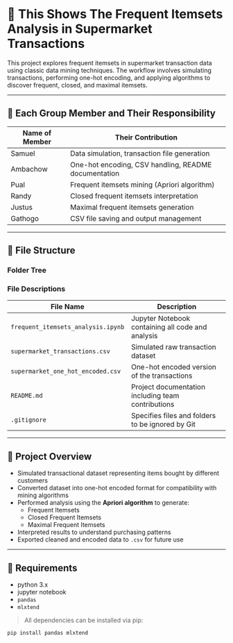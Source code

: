 # 🛒 This Shows The Frequent Itemsets Analysis in Supermarket Transactions

This project explores frequent itemsets in supermarket transaction data using classic data mining techniques. The workflow involves simulating transactions, performing one-hot encoding, and applying algorithms to discover frequent, closed, and maximal itemsets.

---

## 👥 Each Group Member and Their Responsibility

| Name of Member | Their Contribution |
|-------------|--------------|
| Samuel      | Data simulation, transaction file generation |
| Ambachow    | One-hot encoding, CSV handling, README documentation |
| Pual        | Frequent itemsets mining (Apriori algorithm) |
| Randy       | Closed frequent itemsets interpretation |
| Justus      | Maximal frequent itemsets generation |
| Gathogo     | CSV file saving and output management |

---

## 📁 File Structure

### Folder Tree


### File Descriptions

| File Name                        | Description                                             |
|----------------------------------|---------------------------------------------------------|
| `frequent_itemsets_analysis.ipynb` | Jupyter Notebook containing all code and analysis      |
| `supermarket_transactions.csv`     | Simulated raw transaction dataset                      |
| `supermarket_one_hot_encoded.csv`  | One-hot encoded version of the transactions            |
| `README.md`                        | Project documentation including team contributions     |
| `.gitignore`                       | Specifies files and folders to be ignored by Git       |

---

## 🧠 Project Overview

- Simulated transactional dataset representing items bought by different customers
- Converted dataset into one-hot encoded format for compatibility with mining algorithms
- Performed analysis using the **Apriori algorithm** to generate:
  - Frequent Itemsets
  - Closed Frequent Itemsets
  - Maximal Frequent Itemsets
- Interpreted results to understand purchasing patterns
- Exported cleaned and encoded data to `.csv` for future use

---

## 🧰 Requirements

- python 3.x
- jupyter notebook
- `pandas`
- `mlxtend`

> All dependencies can be installed via pip:
```bash
pip install pandas mlxtend

